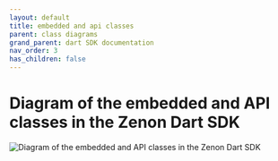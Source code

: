 ```yaml
---
layout: default
title: embedded and api classes
parent: class diagrams
grand_parent: dart SDK documentation
nav_order: 3
has_children: false
---
```

# Diagram of the embedded and API classes in the Zenon Dart SDK

![Diagram of the embedded and API classes in the Zenon Dart SDK](./svg/embedded_api.svg)